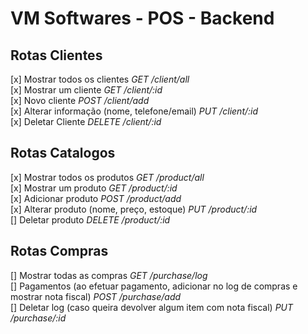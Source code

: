 # VM Softwares - POS - Backend

## Rotas Clientes
[x] Mostrar todos os clientes *GET /client/all*<br>
[x] Mostrar um cliente *GET /client/:id*<br>
[x] Novo cliente *POST /client/add*<br>
[x] Alterar informação (nome, telefone/email) *PUT /client/:id*<br>
[x] Deletar Cliente *DELETE /client/:id*

## Rotas Catalogos
[x] Mostrar todos os produtos *GET /product/all*<br>
[x] Mostrar um produto *GET /product/:id*<br>
[x] Adicionar produto *POST /product/add*<br>
[x] Alterar produto (nome, preço, estoque) *PUT /product/:id*<br>
[] Deletar produto *DELETE /product/:id*

## Rotas Compras
[] Mostrar todas as compras *GET /purchase/log*<br>
[] Pagamentos (ao efetuar pagamento, adicionar no log de compras e mostrar nota fiscal) *POST /purchase/add*<br>
[] Deletar log (caso queira devolver algum item com nota fiscal) *PUT /purchase/:id*
